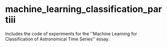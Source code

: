 # machine_learning_classification_partiii
Includes the code of experiments for the ''Machine Learning for Classification of Astronomical Time Series'' essay.
